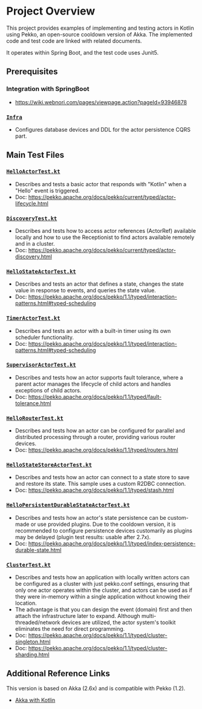 # Project Overview

This project provides examples of implementing and testing actors in Kotlin using Pekko, an open-source cooldown version of Akka. The implemented code and test code are linked with related documents.

It operates within Spring Boot, and the test code uses Junit5.

## Prerequisites

### Integration with SpringBoot

- https://wiki.webnori.com/pages/viewpage.action?pageId=93946878

### [`Infra`](../../../../../../test/docker/)

- Configures database devices and DDL for the actor persistence CQRS part.

## Main Test Files

### [`HelloActorTest.kt`](core/HelloActorTest.kt)

- Describes and tests a basic actor that responds with "Kotlin" when a "Hello" event is triggered.
- Doc: https://pekko.apache.org/docs/pekko/current/typed/actor-lifecycle.html

### [`DiscoveryTest.kt`](discovery/DiscoveryTest.kt)

- Describes and tests how to access actor references (ActorRef) available locally and how to use the Receptionist to find actors available remotely and in a cluster.
- Doc: https://pekko.apache.org/docs/pekko/current/typed/actor-discovery.html

### [`HelloStateActorTest.kt`](state/HelloStateActorTest.kt)

- Describes and tests an actor that defines a state, changes the state value in response to events, and queries the state value.
- Doc: https://pekko.apache.org/docs/pekko/1.1/typed/interaction-patterns.html#typed-scheduling

### [`TimerActorTest.kt`](timer/basic/TimerActorTest.kt)

- Describes and tests an actor with a built-in timer using its own scheduler functionality.
- Doc: https://pekko.apache.org/docs/pekko/1.1/typed/interaction-patterns.html#typed-scheduling

### [`SupervisorActorTest.kt`](supervisor/SupervisorActorTest.kt)

- Describes and tests how an actor supports fault tolerance, where a parent actor manages the lifecycle of child actors and handles exceptions of child actors.
- Doc: https://pekko.apache.org/docs/pekko/1.1/typed/fault-tolerance.html

### [`HelloRouterTest.kt`](router/HelloRouterTest.kt)

- Describes and tests how an actor can be configured for parallel and distributed processing through a router, providing various router devices.
- Doc: https://pekko.apache.org/docs/pekko/1.1/typed/routers.html

### [`HelloStateStoreActorTest.kt`](state/store/HelloStateStoreActorTest.kt)

- Describes and tests how an actor can connect to a state store to save and restore its state. This sample uses a custom R2DBC connection.
- Doc: https://pekko.apache.org/docs/pekko/1.1/typed/stash.html

### [`HelloPersistentDurableStateActorTest.kt`](persistent/durable/HelloPersistentDurableStateActorTest.kt)

- Describes and tests how an actor's state persistence can be custom-made or use provided plugins. Due to the cooldown version, it is recommended to configure persistence devices customarily as plugins may be delayed (plugin test results: usable after 2.7x).
- Doc: https://pekko.apache.org/docs/pekko/1.1/typed/index-persistence-durable-state.html

### [`ClusterTest.kt`](cluster/ClusterTest.kt)

- Describes and tests how an application with locally written actors can be configured as a cluster with just pekko.conf settings, ensuring that only one actor operates within the cluster, and actors can be used as if they were in-memory within a single application without knowing their location.
- The advantage is that you can design the event (domain) first and then attach the infrastructure later to expand. Although multi-threaded/network devices are utilized, the actor system's toolkit eliminates the need for direct programming.
- Doc: https://pekko.apache.org/docs/pekko/1.1/typed/cluster-singleton.html
- Doc: https://pekko.apache.org/docs/pekko/1.1/typed/cluster-sharding.html

## Additional Reference Links

This version is based on Akka (2.6x) and is compatible with Pekko (1.2).

- [Akka with Kotlin](https://wiki.webnori.com/display/AKKA/AKKA.Kotlin)